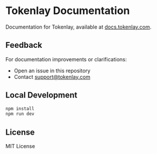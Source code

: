 # Tokenlay Documentation

Documentation for Tokenlay, available at [docs.tokenlay.com](https://docs.tokenlay.com).

## Feedback

For documentation improvements or clarifications:
- Open an issue in this repository
- Contact support@tokenlay.com

## Local Development

```bash
npm install
npm run dev
```

## License

MIT License
